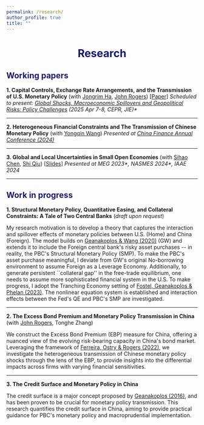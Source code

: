 ```yaml
---
permalink: /research/
author_profile: true
title: ""
---
```




# <center><font color="MidnightBlue"> Research </font></center>

## <font color="MidnightBlue"> Working papers </font>

**1. Capital Controls, Exchange Rate Arrangements, and the Transmission of U.S. Monetary Policy** (with [Jongrim Ha](https://www.worldbank.org/en/about/people/j/jongrim-ha), [John Rogers](https://www.johnrogerseconomist.net/)) [[Paper](https://www.dropbox.com/scl/fi/cjlq7uobbmm6if4cdssfk/KC-paper-BdF_JIMF-submission-Rogers.pdf?rlkey=4glwgevivv5477zsoca00bw5m&e=1&st=kixepg95&dl=0)]
*Scheduled to present: [Global Shocks, Macroeconomic Spillovers and Geopolitical Risks: Policy Challenges](https://cepr.org/events/global-shocks-macroeconomic-spillovers-and-geopolitical-risks-policy-challenges) (2025 Apr 7-8, CEPR, JIE)\**

- - -

**2. Heterogeneous Financial Constraints and The Transmission of Chinese Monetary Policy** (with [Yongqin Wang](https://fisf.fudan.edu.cn/en_show-112-156.html))
*Presented at [China Finance Annual Conference (2024)](http://www.jryj.org.cn/CN/news/news104.shtml)* <!-- Under review at Economic Research Journal -->


- - -

**3. Global and Local Uncertainties in Small Open Economies** (with [Sihao Chen](https://chensihao.weebly.com/), [Shi Qiu](https://sites.google.com/view/shiqiu)) [[Slides](https://www.dropbox.com/scl/fi/zkt3vkbojudzrnieeu58e/global_and_local_uncertainty_IU.pdf?rlkey=avpb7q9muhe31xaxfxv9omz8b\&dl=0)]
*Presented at MEG 2023\*, NASMES 2024\*,  IAAE 2024*


- - -

<!--**4. Capital Controls and Financial Spillovers of U.S. Monetary Policy** (with [John Rogers](https://www.johnrogerseconomist.net/))-->

<!--**5. Winners and Losers from U.S.-China Tension**-->





## <font color="MidnightBlue">Work in progress </font>

**1. Structural Monetary Policy, Quantitative Easing, and Collateral Constraints: A Tale of Two Central Banks** (*draft upon request*) 

My research motivation is to develop a theory that captures the interaction and spillover effects of monetary policies between U.S. (Home) and China (Foreign). The model builds on [Geanakoplos & Wang (2020)](https://www.aeaweb.org/articles?id=10.1257/mac.20180484) (GW) and extends it to include the Foreign central bank's risky asset purchases -- in reality,  the PBC's Structural Monetary Policy (SMP). To make the PBC's asset purchase meaningful, I deviate from GW's original No-borrowing environment to assume Foreign as a Leverage Economy. Additionally, to generate persistent ``collateral gap'' in the free-trade equilibrium, one needs to assume more sophisticated financial system in the U.S. To make progress, I adopt the Tranching Economy setting of [Fostel, Geanakoplos & Phelan (2023)](https://papers.ssrn.com/sol3/papers.cfm?abstract_id=2921456). The nonlinear equation system is established and interaction effects between the Fed's QE and PBC's SMP are investigated.


- - -

**2. The Excess Bond Premium and Monetary Policy Transmission in China** (with [John Rogers](https://www.johnrogerseconomist.net/), Tonghe Zhang)

We construct the Excess Bond Premium (EBP) measure for China, offering a nuanced view of the evolving risk-bearing capacity in China's bond market. Leveraging the framework of [Ferreira, Ostry & Rogers (2022)](https://www.bankofengland.co.uk/-/media/boe/files/working-paper/2024/firm-financial-conditions-and-the-transmission-of-monetary-policy.pdf), we investigate the heterogeneous transmission of Chinese monetary policy shocks through the lens of the EBP, to provide insights into the differential impacts across firms with varying financial sensitivities.


- - -

**3. The Credit Surface and Monetary Policy in China**

The credit surface is a major concept proposed by [Geanakoplos (2016)](https://www.elibrary.imf.org/display/book/9780262034623/ch015.xml), and has been proven to be crucial for monetary policy transmission. This research quantifies the credit surface in China, aiming to provide practical guidance for PBC's monetary policy and macroprudential implementation.